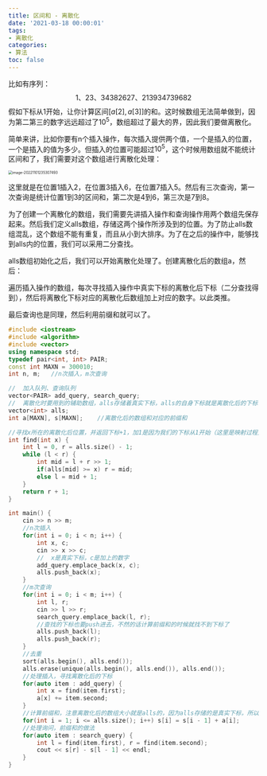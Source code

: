 ```yaml
---
title: 区间和 - 离散化
date: '2021-03-18 00:00:01'
tags: 
- 离散化
categories:
- 算法
toc: false
---
```


比如有序列：
$$
1、23、34382627、213934739682
$$
假如下标从1开始，让你计算区间$[a[2], a[3]]$的和。这时候数组无法简单做到，因为第二第三的数字远远超过了$10^5$，数组超过了最大的界，因此我们要做离散化。

简单来讲，比如你要有n个插入操作，每次插入提供两个值，一个是插入的位置，一个是插入的值为多少。但插入的位置可能超过$10^5$，这个时候用数组就不能统计区间和了，我们需要对这个数组进行离散化处理：

<img src="https://cdn.jsdelivr.net/gh/InverseDa/image@master/image/image-20221101235307493.png" alt="image-20221101235307493" style="zoom:50%;" />

这里就是在位置1插入2，在位置3插入6，在位置7插入5。然后有三次查询，第一次查询是统计位置1到3的区间和，第二次是4到6，第三次是7到8。

为了创建一个离散化的数组，我们需要先讲插入操作和查询操作用两个数组先保存起来。然后我们定义alls数组，存储这两个操作所涉及到的位置。为了防止alls数组混乱，这个数组不能有重复，而且从小到大排序。为了在之后的操作中，能够找到alls内的位置，我们可以采用二分查找。

alls数组初始化之后，我们可以开始离散化处理了。创建离散化后的数组a，然后：

遍历插入操作的数组，每次寻找插入操作中真实下标的离散化后下标（二分查找得到），然后将离散化下标对应的离散化后数组加上对应的数字。以此类推。

最后查询也是同理，然后利用前缀和就可以了。

```c++
#include <iostream>
#include <algorithm>
#include <vector>
using namespace std;
typedef pair<int, int> PAIR;
const int MAXN = 300010;
int n, m;   //n次插入，m次查询

//  加入队列、查询队列
vector<PAIR> add_query, search_query;
//  离散化时要用到的辅助数组，alls存储着真实下标，alls的自身下标就是离散化后的下标
vector<int> alls;
int a[MAXN], s[MAXN];    //离散化后的数组和对应的前缀和

//寻找x所在的离散化后位置，并返回下标+1，加1是因为我们的下标从1开始（这里是映射过程）
int find(int x) {
    int l = 0, r = alls.size() - 1;
    while (l < r) {
        int mid = l + r >> 1;
        if(alls[mid] >= x) r = mid;
        else l = mid + 1;
    }
    return r + 1;
}

int main() {
    cin >> n >> m;
    //n次插入
    for(int i = 0; i < n; i++) {
        int x, c;
        cin >> x >> c;
        //  x是真实下标，c是加上的数字
        add_query.emplace_back(x, c);
        alls.push_back(x);
    }
    //m次查询
    for(int i = 0; i < m; i++) {
        int l, r;
        cin >> l >> r;
        search_query.emplace_back(l, r);
        //查找的下标也要push进去，不然的话计算前缀和的时候就找不到下标了
        alls.push_back(l);
        alls.push_back(r);
    }
    //去重
    sort(alls.begin(), alls.end());
    alls.erase(unique(alls.begin(), alls.end()), alls.end());
    //处理插入，寻找离散化后的下标
    for(auto item : add_query) {
        int x = find(item.first);
        a[x] += item.second;
    }
    //计算前缀和，注意离散化后的数组大小就是alls的，因为alls存储的是真实下标，所以这个数组的大小就是a的数组大小
    for(int i = 1; i <= alls.size(); i++) s[i] = s[i - 1] + a[i];
    //处理询问，前缀和的做法
    for(auto item : search_query) {
        int l = find(item.first), r = find(item.second);
        cout << s[r] - s[l - 1] << endl;
    }
}
```